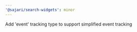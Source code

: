 ```yaml
---
'@sajari/search-widgets': minor
---
```


Add 'event' tracking type to support simplified event tracking
